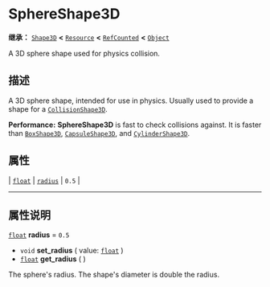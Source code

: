 <!-- ⚠ 请勿编辑本文件 ⚠ -->
<!-- 本文档使用脚本从 WeDot 引擎源码仓库生成。 -->
<!-- 生成脚本：https://github.com/WeDot-Engine/WeDot/tree/4.3/doc/tools/make_md.py； -->
<!-- 原文件：https://github.com/WeDot-Engine/WeDot/tree/4.3/doc/classes/SphereShape3D.xml。 -->

<div id="_class_sphereshape3d"></div>

# SphereShape3D

**继承：** [`Shape3D`](class_shape3d.md) **<** [`Resource`](class_resource.md) **<** [`RefCounted`](class_refcounted.md) **<** [`Object`](class_object.md)

A 3D sphere shape used for physics collision.

## 描述

A 3D sphere shape, intended for use in physics. Usually used to provide a shape for a [`CollisionShape3D`](class_collisionshape3d.md).

 **Performance:** **SphereShape3D** is fast to check collisions against. It is faster than [`BoxShape3D`](class_boxshape3d.md), [`CapsuleShape3D`](class_capsuleshape3d.md), and [`CylinderShape3D`](class_cylindershape3d.md).

## 属性

| [`float`](class_float.md) | [`radius`](#class_sphereshape3d_property_radius) | ``0.5`` |

<!-- rst-class:: classref-section-separator -->

---

## 属性说明

<div id="_class_sphereshape3d_property_radius"></div>

[`float`](class_float.md) **radius** = ``0.5`` <div id="class_sphereshape3d_property_radius"></div>

- `void` **set_radius** ( value: [`float`](class_float.md) )
- [`float`](class_float.md) **get_radius** ( )

The sphere's radius. The shape's diameter is double the radius.

[^virtual]: 本方法通常需要用户覆盖才能生效。
[^const]: 本方法无副作用，不会修改该实例的任何成员变量。
[^vararg]: 本方法除了能接受在此处描述的参数外，还能够继续接受任意数量的参数。
[^constructor]: 本方法用于构造某个类型。
[^static]: 调用本方法无需实例，可直接使用类名进行调用。
[^operator]: 本方法描述的是使用本类型作为左操作数的有效运算符。
[^bitfield]: 这个值是由下列位标志构成位掩码的整数。
[^void]: 无返回值。
